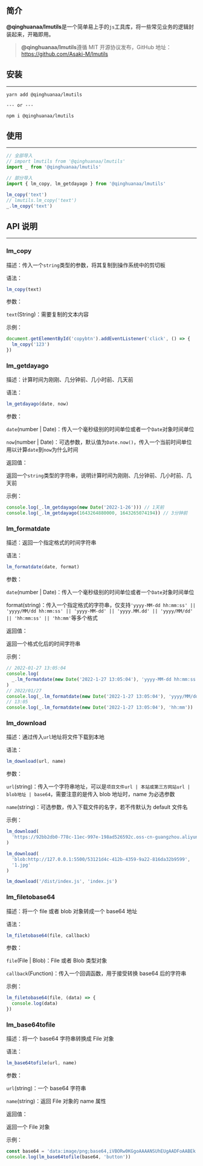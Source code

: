 ## 简介

**@qinghuanaa/lmutils**是一个简单易上手的`js`工具库，将一些常见业务的逻辑封装起来，开箱即用。

> **@qinghuanaa/lmutils**遵循 MIT 开源协议发布，GitHub 地址：https://github.com/Asaki-M/lmutils

## 安装

---

```
yarn add @qinghuanaa/lmutils

--- or ---

npm i @qinghuanaa/lmutils
```

## 使用

---

```js
// 全部导入
// import lmutils from '@qinghuanaa/lmutils'
import _ from '@qinghuanaa/lmutils'

// 部分导入
import { lm_copy, lm_getdayago } from '@qinghuanaa/lmutils'

lm_copy('text')
// lmutils.lm_copy('text')
_.lm_copy('text')
```

## API 说明

---

### lm_copy

描述：传入一个`string`类型的参数，将其复制到操作系统中的剪切板

语法：

```js
lm_copy(text)
```

参数：

`text`(String)：需要复制的文本内容

示例：

```js
document.getElementById('copybtn').addEventListener('click', () => {
  lm_copy('123')
})
```

### lm_getdayago

描述：计算时间为刚刚、几分钟前、几小时前、几天前

语法：

```js
lm_getdayago(date, now)
```

参数：

`date`(number | Date)：传入一个毫秒级别的时间单位或者一个`Date`对象时间单位

`now`(number | Date)：可选参数，默认值为`Date.now()`，传入一个当前时间单位用以计算`date`到`now`为什么时间

返回值：

返回一个`string`类型的字符串，说明计算时间为刚刚、几分钟前、几小时前、几天前

示例：

```js
console.log(_.lm_getdayago(new Date('2022-1-26'))) // 1天前
console.log(_.lm_getdayago(1643264880000, 1643265074194)) // 3分钟前
```

### lm_formatdate

描述：返回一个指定格式的时间字符串

语法：

```js
lm_formatdate(date, format)
```

参数：

`date`(number | Date)：传入一个毫秒级别的时间单位或者一个`Date`对象时间单位

format(string)：传入一个指定格式的字符串，仅支持`'yyyy-MM-dd hh:mm:ss' || 'yyyy/MM/dd hh:mm:ss' || 'yyyy-MM-dd' || 'yyyy.MM.dd' || 'yyyy/MM/dd' || 'hh:mm:ss' || 'hh:mm'`等多个格式

返回值：

返回一个格式化后的时间字符串

示例：

```js
// 2022-01-27 13:05:04
console.log(
  _.lm_formatdate(new Date('2022-1-27 13:05:04'), 'yyyy-MM-dd hh:mm:ss')
)
// 2022/01/27
console.log(_.lm_formatdate(new Date('2022-1-27 13:05:04'), 'yyyy/MM/dd'))
// 13:05
console.log(_.lm_formatdate(new Date('2022-1-27 13:05:04'), 'hh:mm'))
```

### lm_download

描述：通过传入`url`地址将文件下载到本地

语法：

```js
lm_download(url, name)
```

参数：

`url`(string)：传入一个字符串地址，可以是`项目文件url | 本站或第三方网站url | blob地址 | base64`，需要注意的是传入 blob 地址时，name 为必选参数

`name`(string)：可选参数，传入下载文件的名字，若不传默认为 default 文件名

示例：

```js
lm_download(
  'https://92bb2db0-778c-11ec-997e-198ad526592c.oss-cn-guangzhou.aliyuncs.com/95244600_p0.jpg'
)

lm_download(
  'blob:http://127.0.0.1:5500/53121d4c-412b-4359-9a22-816da32b9599',
  '1.jpg'
)

lm_download('/dist/index.js', 'index.js')
```

### lm_filetobase64

描述：将一个 file 或者 blob 对象转成一个 base64 地址

语法：

```js
lm_filetobase64(file, callback)
```

参数：

`file`(File | Blob)：File 或者 Blob 类型对象

`callback`(Function)：传入一个回调函数，用于接受转换 base64 后的字符串

示例：

```js
lm_filetobase64(file, (data) => {
  console.log(data)
})
```

### lm_base64tofile

描述：将一个 base64 字符串转换成 File 对象

语法：

```js
lm_base64tofile(url, name)
```

参数：

`url`(string)：一个 base64 字符串

`name`(string)：返回 File 对象的 name 属性

返回值：

返回一个 File 对象

示例：

```js
const base64 = 'data:image/png;base64,iVBORw0KGgoAAAANSUhEUgAADFoAABEk......'
console.log(lm_base64tofile(base64, 'button'))
```
